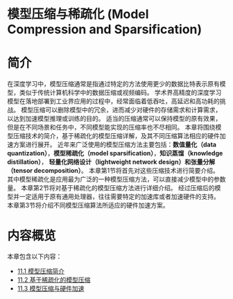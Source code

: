 <!--Copyright © Microsoft Corporation. All rights reserved.
  适用于[License](https://github.com/microsoft/AI-System/blob/main/LICENSE)版权许可-->

<!-- Author: Shijie Cao. -->

# 模型压缩与稀疏化 (Model Compression and Sparsification)

# 简介 

<!-- 模型压缩是什么。
目的
好处
主要方法
其中基于稀疏化的模型压缩。
本章将围绕 主要方法 展开。 -->


在深度学习中，模型压缩通常是指通过特定的方法使用更少的数据比特表示原有模型，类似于传统计算机科学中的数据压缩或视频编码。
学术界高精度的深度学习模型在落地部署到工业界应用的过程中，经常面临着低吞吐，高延迟和高功耗的挑战。
模型压缩可以删除模型中的冗余，进而减少对硬件的存储需求和计算需求，以达到加速模型推理或训练的目的。
适当的压缩通常可以保持模型的原有效果，但是在不同场景和任务中，不同模型能实现的压缩率也不尽相同。
本章将围绕模型压缩技术的简介，基于稀疏化的模型压缩详解，及其不同压缩算法相应的硬件加速方案进行展开。
近年来广泛使用的模型压缩方法主要包括：**数值量化（data quantization）**，**模型稀疏化（model sparsification）**，**知识蒸馏（knowledge distillation）**，
**轻量化网络设计（lightweight network design）**和**张量分解（tensor decomposition）**。
本章第1节将首先对这些压缩技术进行简要介绍。
其中模型稀疏化是应用最为广泛的一种模型压缩方法，可以直接减少模型中的参数量。
本章第2节将对基于稀疏化的模型压缩方法进行详细介绍。
经过压缩后的模型并一定适用于原有通用处理器，往往需要特定的加速库或者加速硬件的支持。
本章第3节将介绍不同模型压缩算法所适应的硬件加速方案。

# 内容概览

本章包含以下内容：

- [11.1 模型压缩简介](11.1-模型压缩简介.md)
- [11.2 基于稀疏化的模型压缩](11.2-基于稀疏化的模型压缩.md)
- [11.3 模型压缩与硬件加速](11.3-模型压缩与硬件加速.md)
<!-- - optional [11.4 自动化压缩算法前沿] 包括自动化搜索量化比特，稀疏度，甚至自动化生成GPU kernel等end-to-end解决方案-->
